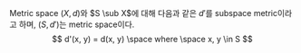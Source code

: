 Metric space $(X, d)$와 $S \sub X$에 대해 다음과 같은 $d'$를 subspace metric이라고 하며, $(S, d')$는 metric space이다.
$$
d'(x, y) = d(x, y) \space where \space x, y \in S
$$